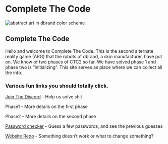# Complete The Code

![abstract art in dbrand color scheme](https://cdn.cpixl.com/img/db/ctc/db-ctc-header-art-01-comp.png)

## Complete The Code

Hello and welcome to Complete The Code. This is the second alternate reality game (ARG) that the robots of dbrand, a skin manufacturer, have put on. We know of two phases of CTC2 so far. We have solved phase 1 and phase two is “initializing”. This site serves as place where we can collect all the info.

### Various fun links you should totally click.

[Join The Discord](https://discord.gg/dbrand) - Help us solve shit

Phase1 - More details on the first phase

Phase2 - More details on the second phase

[Password checker](https://ctc2.zevaryx.com) - Guess a few passwords, and see the previous guesses

[Website Repo](https://github.com/SideMatter/completethecode) - Something doesn’t work or what to change something?

###
